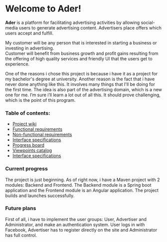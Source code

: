 # Welcome to Ader!

<b>Ader</b> is a platform for facilitating advertising activities by allowing social-media users to generate advertising content. Advertisers place offers which users accept and fulfill.

My customer will be any person that is interested in starting a business or investing in
advertising.<br>
Customer will benefit from business growth and profit gains resulting from the offering of
high quality services and friendly UI that the users get to experience.

One of the reasons i chose this project is because i have it as a project for my bachelor's degree at university. Another reason is the fact that i have never done anything like this. It involves many things that I'll be doing for the first time. The idea is also part of the advertising domain, which is a new one for me. I’m sure i’ll learn a lot out of all this. It should prove challenging, which is the point of this program.

### Table of contents:
* [Project wiki](https://github.com/VariableTalisman/Ader/wiki)
* [Functional requirements](https://github.com/VariableTalisman/Ader/wiki/Functional-requirements)
* [Non-functional requirements](https://github.com/VariableTalisman/Ader/wiki/Non-functional-Requirements)
* [Interface specifications](https://github.com/VariableTalisman/Ader/wiki/Interface-Specifications)
* [Progress board](https://github.com/VariableTalisman/Ader/projects/1)
* [Viewpoints catalog](https://github.com/VariableTalisman/Ader/wiki/Viewpoints-Catalog)
* [Interface specifications](https://htmlpreview.github.io/?https://raw.githubusercontent.com/wiki/VariableTalisman/Ader/Ader_interface_specifications.html)

### Current progress
The project is just beginning. As of right now, i have a Maven project with 2 modules: Backend and Frontend. The Backend module is a Spring boot application and the Frontend module is an Angular application. The project builds and launches successfully.

### Future plans
First of all, i have to implement the user groups: User, Advertiser and Administrator, and make an authentication system. User logs in with Facebook, Advertiser has to register directly on the site and Administrator has full control.
